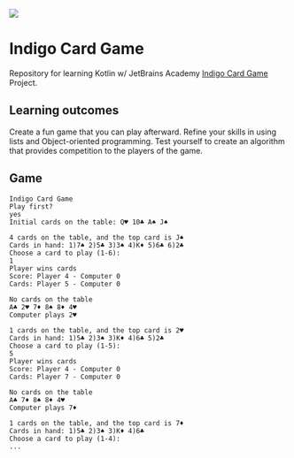 ![](https://github.com/vlmaier/indigo-card-game/actions/workflows/build.yml/badge.svg)

# Indigo Card Game

Repository for learning Kotlin w/ JetBrains Academy [Indigo Card Game](https://hyperskill.org/projects/214) Project.

## Learning outcomes

Create a fun game that you can play afterward. Refine your skills in using lists and Object-oriented programming. Test yourself to create an algorithm that provides competition to the players of the game.

## Game

```
Indigo Card Game
Play first?
yes
Initial cards on the table: Q♥ 10♣ A♠ J♠

4 cards on the table, and the top card is J♠
Cards in hand: 1)7♠ 2)5♣ 3)3♠ 4)K♦ 5)6♣ 6)2♣
Choose a card to play (1-6):
1
Player wins cards
Score: Player 4 - Computer 0
Cards: Player 5 - Computer 0

No cards on the table
A♣ 2♥ 7♦ 8♠ 8♦ 4♥
Computer plays 2♥

1 cards on the table, and the top card is 2♥
Cards in hand: 1)5♣ 2)3♠ 3)K♦ 4)6♣ 5)2♣
Choose a card to play (1-5):
5
Player wins cards
Score: Player 4 - Computer 0
Cards: Player 7 - Computer 0

No cards on the table
A♣ 7♦ 8♠ 8♦ 4♥
Computer plays 7♦

1 cards on the table, and the top card is 7♦
Cards in hand: 1)5♣ 2)3♠ 3)K♦ 4)6♣
Choose a card to play (1-4):
...
```
